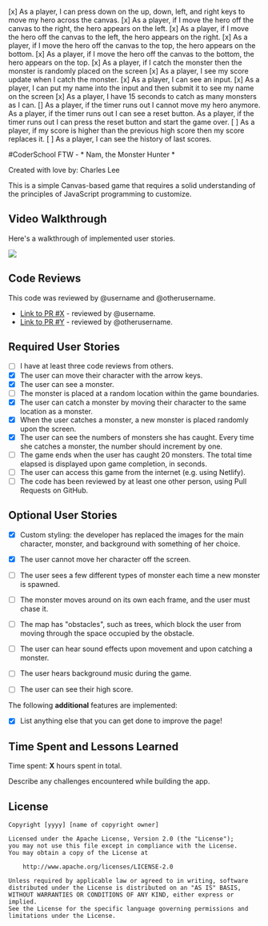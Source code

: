 
[x] As a player, I can press down on the up, down, left, and right keys to move my hero across the canvas.
[x] As a player, if I move the hero off the canvas to the right, the hero appears on the left.
[x] As a player, if I move the hero off the canvas to the left, the hero appears on the right.
[x] As a player, if I move the hero off the canvas to the top, the hero appears on the bottom.
[x] As a player, if I move the hero off the canvas to the bottom, the hero appears on the top.
[x] As a player, if I catch the monster then the monster is randomly placed on the screen
[x] As a player, I see my score update when I catch the monster.
[x] As a player, I can see an input.
[x] As a player, I can put my name into the input and then submit it to see my name on the screen
[x] As a player, I have 15 seconds to catch as many monsters as I can.
[] As a player, if the timer runs out I cannot move my hero anymore.
 As a player, if the timer runs out I can see a reset button.
 As a player, if the timer runs out I can press the reset button and start the game over.
[ ] As a player, if my score is higher than the previous high score then my score replaces it.
[ ] As a player, I can see the history of last scores. 
<!-- git add remote origin https:github/khanhsgithub  -->



#CoderSchool FTW - * Nam, the Monster Hunter *

Created with love by: Charles Lee
  
This is a simple Canvas-based game that requires a solid understanding of the principles of JavaScript programming to customize. 

## Video Walkthrough

Here's a walkthrough of implemented user stories.

![](http://g.recordit.co/cURdPMSHT2.gif)

## Code Reviews

This code was reviewed by @username and @otherusername. 

* [Link to PR #X](#) - reviewed by @username.
* [Link to PR #Y](#) - reviewed by @otherusername.   


## Required User Stories
- [ ] I have at least three code reviews from others.
- [x] The user can move their character with the arrow keys. 
- [x] The user can see a monster.
- [ ] The monster is placed at a random location within the game boundaries.
- [x] The user can catch a monster by moving their character to the same location as a monster.
- [x] When the user catches a monster, a new monster is placed randomly upon the screen.
- [x] The user can see the numbers of monsters she has caught. Every time she catches a monster, the number should increment by one. 
- [ ] The game ends when the user has caught 20 monsters. The total time elapsed is displayed upon game completion, in seconds.
- [ ] The user can access this game from the internet (e.g. using Netlify).
- [ ] The code has been reviewed by at least one other person, using Pull Requests on GitHub.

## Optional User Stories

- [x] Custom styling: the developer has replaced the images for the main character, monster, and background with something of her choice.  
- [x] The user cannot move her character off the screen. 
- [ ] The user sees a few different types of monster each time a new monster is spawned. 
- [ ] The monster moves around on its own each frame, and the user must chase it. 
- [ ] The map has "obstacles", such as trees, which block the user from moving through the space occupied by the obstacle. 
- [ ] The user can hear sound effects upon movement and upon catching a monster. 
- [ ] The user hears background music during the game. 
- [ ] The user can see their high score. 


The following **additional** features are implemented:

* [x] List anything else that you can get done to improve the page!

## Time Spent and Lessons Learned

Time spent: **X** hours spent in total.

Describe any challenges encountered while building the app.

## License

    Copyright [yyyy] [name of copyright owner]

    Licensed under the Apache License, Version 2.0 (the "License");
    you may not use this file except in compliance with the License.
    You may obtain a copy of the License at

        http://www.apache.org/licenses/LICENSE-2.0

    Unless required by applicable law or agreed to in writing, software
    distributed under the License is distributed on an "AS IS" BASIS,
    WITHOUT WARRANTIES OR CONDITIONS OF ANY KIND, either express or implied.
    See the License for the specific language governing permissions and
    limitations under the License.